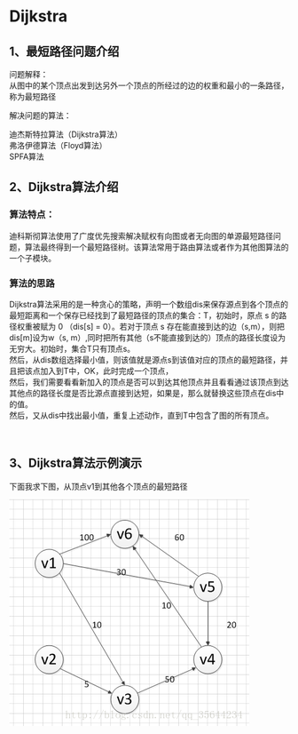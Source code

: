 # Dijkstra

## 1、最短路径问题介绍  
问题解释：   
从图中的某个顶点出发到达另外一个顶点的所经过的边的权重和最小的一条路径，称为最短路径  
  
解决问题的算法：  
  
迪杰斯特拉算法（Dijkstra算法）  
弗洛伊德算法（Floyd算法）  
SPFA算法  

## 2、Dijkstra算法介绍  
### 算法特点：  
  
迪科斯彻算法使用了广度优先搜索解决赋权有向图或者无向图的单源最短路径问题，算法最终得到一个最短路径树。该算法常用于路由算法或者作为其他图算法的一个子模块。  
  
### 算法的思路  
  
Dijkstra算法采用的是一种贪心的策略，声明一个数组dis来保存源点到各个顶点的最短距离和一个保存已经找到了最短路径的顶点的集合：T，初始时，原点 s 的路径权重被赋为 0 （dis[s] = 0）。若对于顶点 s 存在能直接到达的边（s,m），则把dis[m]设为w（s, m）,同时把所有其他（s不能直接到达的）顶点的路径长度设为无穷大。初始时，集合T只有顶点s。   
然后，从dis数组选择最小值，则该值就是源点s到该值对应的顶点的最短路径，并且把该点加入到T中，OK，此时完成一个顶点，   
然后，我们需要看看新加入的顶点是否可以到达其他顶点并且看看通过该顶点到达其他点的路径长度是否比源点直接到达短，如果是，那么就替换这些顶点在dis中的值。   
然后，又从dis中找出最小值，重复上述动作，直到T中包含了图的所有顶点。  
  
  
## 3、Dijkstra算法示例演示  
下面我求下图，从顶点v1到其他各个顶点的最短路径  

![](https://github.com/jnswx/Dijkstra/blob/master/1.png)
